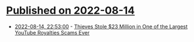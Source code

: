 # [Published on 2022-08-14](index.md)

* [2022-08-14, 22:53:00](https://news.slashdot.org/story/22/08/14/2250216/thieves-stole-23-million-in-one-of-the-largest-youtube-royalties-scams-ever?utm_source=rss1.0mainlinkanon&utm_medium=feed) - [Thieves Stole $23 Million in One of the Largest YouTube Royalties Scams Ever](https://news.slashdot.org/story/22/08/14/2250216/thieves-stole-23-million-in-one-of-the-largest-youtube-royalties-scams-ever?utm_source=rss1.0mainlinkanon&utm_medium=feed)
